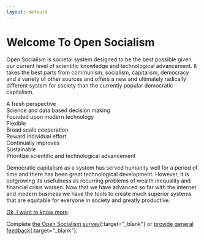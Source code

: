 ```yaml
---
layout: default
---
```


# Welcome To Open Socialism

Open Socialism is societal system designed to be the best possible given our current level of scientific knowledge and technological advancement. It takes the best parts from communism, socialism, capitalism, democracy and a variety of other sources and offers a new and ultimately radically different system for society than the currently popular democratic capitalism.

<div class="tile-list">
  <div class="row">
    <div class="col-xs-12 col-sm-4"><span class="icon fa fa-refresh" aria-hidden="true"></span>A fresh perspective</div>
    <div class="col-xs-12 col-sm-4"><span class="icon fa fa-bar-chart" aria-hidden="true"></span> Science and data based decision making</div>
    <div class="col-xs-12 col-sm-4"><span class="icon fa fa-rocket" aria-hidden="true"></span> Founded upon modern technology</div>
  </div>
  <div class="row">
    <div class="col-xs-12 col-sm-4"><span class="icon fa fa-random" aria-hidden="true"></span> Flexible</div>
    <div class="col-xs-12 col-sm-4"><span class="icon fa fa-users" aria-hidden="true"></span> Broad scale cooperation</div>
    <div class="col-xs-12 col-sm-4"><span class="icon fa fa-money" aria-hidden="true"></span> Reward individual effort</div>
  </div>
  <div class="row">
    <div class="col-xs-12 col-sm-4"><span class="icon fa fa-line-chart" aria-hidden="true"></span> Continually improves</div>
    <div class="col-xs-12 col-sm-4"><span class="icon fa fa-tree" aria-hidden="true"></span> Sustainable</div>
    <div class="col-xs-12 col-sm-4"><span class="icon fa fa-flask" aria-hidden="true"></span> Prioritize scientific and technological advancement</div>
  </div>
</div>

Democratic capitalism as a system has served humanity well for a period of time and there has been great technological development. However, it is outgrowing its usefulness as recurring problems of wealth inequality and financial crisis worsen. Now that we have advanced so far with the internet and modern business we have the tools to create much superior systems that are equitable for everyone in society and greatly productive.

[Ok, I want to know more](introduction).

Complete [the Open Socialism survey](https://docs.google.com/forms/d/1fbNE7hpmryylvsILKRK18PYORs4Mxkf7qOLOkiFDww0/viewform){:target="_blank"} or [provide general feedback](https://docs.google.com/forms/d/1FFv6d9JLqP23ZSKLjj63bPuzKtl6VaSRxqDM4VdFYdg/viewform){:target="_blank"}.
